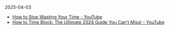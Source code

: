 2025-04-03 

- [How to Stop Wasting Your Time - YouTube](https://youtube.com/watch?v=KH3FdR7sqj4&feature=shared)
- [How to Time Block: The Ultimate 2024 Guide You Can't Miss! - YouTube](https://youtube.com/watch?v=YMe-6FYCdL0&feature=shared)